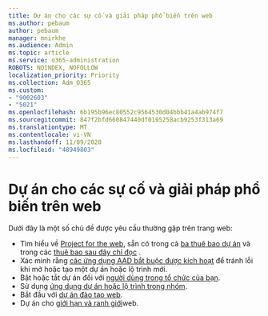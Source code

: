 ```yaml
---
title: Dự án cho các sự cố và giải pháp phổ biến trên web
ms.author: pebaum
author: pebaum
manager: mnirkhe
ms.audience: Admin
ms.topic: article
ms.service: o365-administration
ROBOTS: NOINDEX, NOFOLLOW
localization_priority: Priority
ms.collection: Adm_O365
ms.custom:
- "9002603"
- "5021"
ms.openlocfilehash: 6b195b96ec80552c9564530d04bbb41a4ab974f7
ms.sourcegitcommit: 847f2bfd660847440df0195258acb9253f313a69
ms.translationtype: MT
ms.contentlocale: vi-VN
ms.lasthandoff: 11/09/2020
ms.locfileid: "48949803"
---
```

# <a name="project-for-the-web-common-issues-and-resolutions"></a>Dự án cho các sự cố và giải pháp phổ biến trên web

Dưới đây là một số chủ đề được yêu cầu thường gặp trên trang web:

- Tìm hiểu về [Project for the web](https://support.microsoft.com/office/what-is-project-for-the-web-c19b2421-3c9d-4037-97c6-f66b6e1d2eb5), sẵn có trong cả [ba thuê bao dự án](https://products.office.com/project/compare-microsoft-project-management-software) và trong các [thuê bao sau đây chỉ đọc](https://docs.microsoft.com/project-for-the-web/office-365-user-view-access-to-project-and-roadmap) .
- Xác minh rằng [các ứng dụng AAD bắt buộc được kích hoạt](https://techcommunity.microsoft.com/t5/project-support-blog/roadmap-have-you-disabled-some-necessary-services/ba-p/815067) để tránh lỗi khi mở hoặc tạo một dự án hoặc lộ trình mới.
- Bật hoặc tắt dự án đối với [người dùng trong tổ chức của bạn](https://docs.microsoft.com/project-for-the-web/turn-project-for-the-web-off).
- Sử dụng [ứng dụng dự án hoặc lộ trình trong nhóm](https://support.microsoft.com/office/2dc584e6-2f6c-4e2d-9008-0b3f6845eb52).
- Bắt đầu với [dự án đào tạo web](https://support.office.com/article/50bf3e29-0f0d-4b7a-9d2c-7c78389b67ad).
- Dự án cho [giới hạn và ranh giới](https://docs.microsoft.com/project-for-the-web/project-for-the-web-limits-and-boundaries)web.
